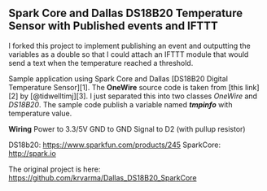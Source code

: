 
Spark Core and Dallas DS18B20 Temperature Sensor with Published events and IFTTT
------------------------------------------------


I forked this project to implement publishing an event and outputting the variables as a double so that I could attach an IFTTT module that would send a text when the temperature reached a threshold.

Sample application using Spark Core and Dallas [DS18B20 Digital Temperature Sensor][1]. The **OneWire** source code is taken from [this link][2] by [@tidwelltimj][3]. I just separated this into two classes *OneWire* and *DS18B20*. The sample code publish a variable named ***tmpinfo*** with temperature value.

**Wiring**
Power to 3.3/5V
GND to GND
Signal to D2 (with pullup resistor)

DS18b20: https://www.sparkfun.com/products/245
SparkCore: http://spark.io


The original project is here:
https://github.com/krvarma/Dallas_DS18B20_SparkCore
